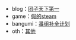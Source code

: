 * blog：[团子天下第一](https://xn--4gqva209dwmcyydi46e.com/)
* game：[假的steam](https://sbeam3014.lofter.com/)
* bangumi：[番组补全计划](https://www.kdocs.cn/l/slCY0BEdRc0Y)
* oth：[其他](https://mubu.com/doc/ohi7iYuhSQ)
